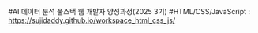 #AI 데이터 분석 풀스택 웹 개발자 양성과정(2025 3기)
#HTML/CSS/JavaScript : https://sujidaddy.github.io/workspace_html_css_js/
